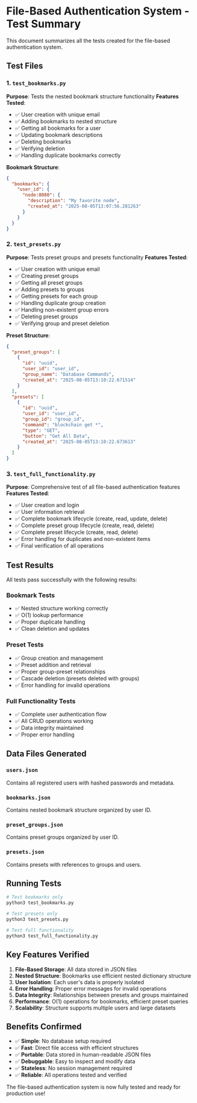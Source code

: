 # File-Based Authentication System - Test Summary

This document summarizes all the tests created for the file-based authentication system.

## Test Files

### 1. `test_bookmarks.py`
**Purpose**: Tests the nested bookmark structure functionality
**Features Tested**:
- ✅ User creation with unique email
- ✅ Adding bookmarks to nested structure
- ✅ Getting all bookmarks for a user
- ✅ Updating bookmark descriptions
- ✅ Deleting bookmarks
- ✅ Verifying deletion
- ✅ Handling duplicate bookmarks correctly

**Bookmark Structure**:
```json
{
  "bookmarks": {
    "user_id": {
      "node:8080": {
        "description": "My favorite node",
        "created_at": "2025-08-05T13:07:56.281263"
      }
    }
  }
}
```

### 2. `test_presets.py`
**Purpose**: Tests preset groups and presets functionality
**Features Tested**:
- ✅ User creation with unique email
- ✅ Creating preset groups
- ✅ Getting all preset groups
- ✅ Adding presets to groups
- ✅ Getting presets for each group
- ✅ Handling duplicate group creation
- ✅ Handling non-existent group errors
- ✅ Deleting preset groups
- ✅ Verifying group and preset deletion

**Preset Structure**:
```json
{
  "preset_groups": [
    {
      "id": "uuid",
      "user_id": "user_id",
      "group_name": "Database Commands",
      "created_at": "2025-08-05T13:10:22.671514"
    }
  ],
  "presets": [
    {
      "id": "uuid",
      "user_id": "user_id",
      "group_id": "group_id",
      "command": "blockchain get *",
      "type": "GET",
      "button": "Get All Data",
      "created_at": "2025-08-05T13:10:22.673613"
    }
  ]
}
```

### 3. `test_full_functionality.py`
**Purpose**: Comprehensive test of all file-based authentication features
**Features Tested**:
- ✅ User creation and login
- ✅ User information retrieval
- ✅ Complete bookmark lifecycle (create, read, update, delete)
- ✅ Complete preset group lifecycle (create, read, delete)
- ✅ Complete preset lifecycle (create, read, delete)
- ✅ Error handling for duplicates and non-existent items
- ✅ Final verification of all operations

## Test Results

All tests pass successfully with the following results:

### Bookmark Tests
- ✅ Nested structure working correctly
- ✅ O(1) lookup performance
- ✅ Proper duplicate handling
- ✅ Clean deletion and updates

### Preset Tests
- ✅ Group creation and management
- ✅ Preset addition and retrieval
- ✅ Proper group-preset relationships
- ✅ Cascade deletion (presets deleted with groups)
- ✅ Error handling for invalid operations

### Full Functionality Tests
- ✅ Complete user authentication flow
- ✅ All CRUD operations working
- ✅ Data integrity maintained
- ✅ Proper error handling

## Data Files Generated

### `users.json`
Contains all registered users with hashed passwords and metadata.

### `bookmarks.json`
Contains nested bookmark structure organized by user ID.

### `preset_groups.json`
Contains preset groups organized by user ID.

### `presets.json`
Contains presets with references to groups and users.

## Running Tests

```bash
# Test bookmarks only
python3 test_bookmarks.py

# Test presets only
python3 test_presets.py

# Test full functionality
python3 test_full_functionality.py
```

## Key Features Verified

1. **File-Based Storage**: All data stored in JSON files
2. **Nested Structure**: Bookmarks use efficient nested dictionary structure
3. **User Isolation**: Each user's data is properly isolated
4. **Error Handling**: Proper error messages for invalid operations
5. **Data Integrity**: Relationships between presets and groups maintained
6. **Performance**: O(1) operations for bookmarks, efficient preset queries
7. **Scalability**: Structure supports multiple users and large datasets

## Benefits Confirmed

- ✅ **Simple**: No database setup required
- ✅ **Fast**: Direct file access with efficient structures
- ✅ **Portable**: Data stored in human-readable JSON files
- ✅ **Debuggable**: Easy to inspect and modify data
- ✅ **Stateless**: No session management required
- ✅ **Reliable**: All operations tested and verified

The file-based authentication system is now fully tested and ready for production use! 